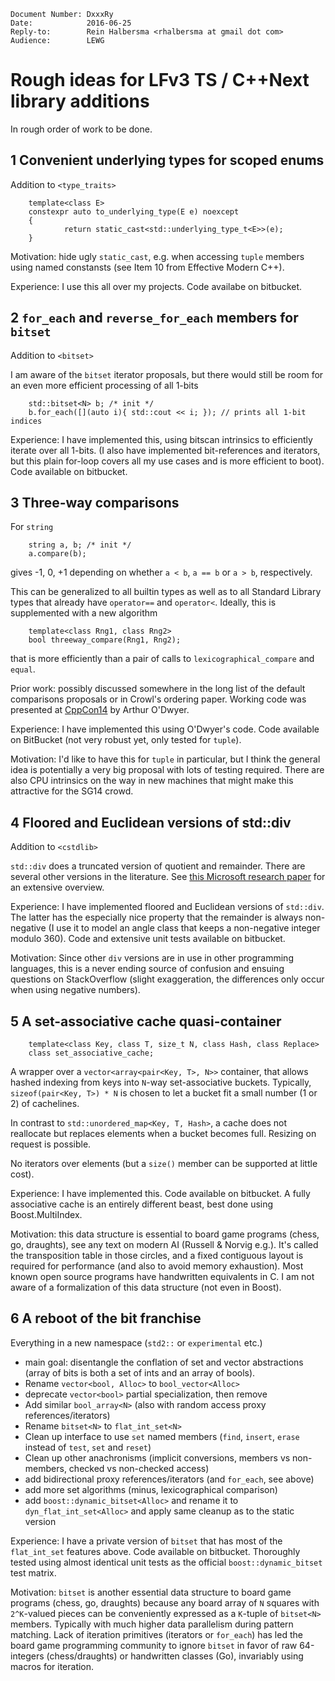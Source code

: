     Document Number: DxxxRy
    Date:            2016-06-25
    Reply-to:        Rein Halbersma <rhalbersma at gmail dot com>
    Audience:        LEWG
    
Rough ideas for LFv3 TS / C++Next library additions
===================================================

In rough order of work to be done.

1 Convenient underlying types for scoped enums
----------------------------------------------

Addition to `<type_traits>`

        template<class E>
        constexpr auto to_underlying_type(E e) noexcept
        {
                return static_cast<std::underlying_type_t<E>>(e);
        }
        
Motivation: hide ugly `static_cast`, e.g. when accessing `tuple` members using named constansts (see Item 10 from Effective Modern C++).

Experience: I use this all over my projects. Code availabe on bitbucket.  
        
2 `for_each` and `reverse_for_each` members for `bitset`
------------------------------------------------------------

Addition to `<bitset>`

I am aware of the `bitset` iterator proposals, but there would still be room for an even more efficient processing of all 1-bits

        std::bitset<N> b; /* init */
        b.for_each([](auto i){ std::cout << i; }); // prints all 1-bit indices        
        
Experience: I have implemented this, using bitscan intrinsics to efficiently iterate over all 1-bits. (I also have implemented bit-references and iterators, but this plain for-loop covers all my use cases and is more efficient to boot). Code available on bitbucket. 
       
3 Three-way comparisons
-----------------------

For `string`

        string a, b; /* init */
        a.compare(b);

gives -1, 0, +1 depending on whether `a < b`, `a == b` or `a > b`, respectively. 

This can be generalized to all builtin types as well as to all Standard Library types that already have `operator==` and `operator<`. Ideally, this is supplemented with a new algorithm 

        template<class Rng1, class Rng2> 
        bool threeway_compare(Rng1, Rng2);  
        
that is more efficiently than a pair of calls to  `lexicographical_compare` and `equal`.

Prior work: possibly discussed somewhere in the long list of the default comparisons proposals or in Crowl's ordering paper. Working code was presented at [CppCon14](https://github.com/CppCon/CppCon2014/tree/master/Presentations/C%2B%2B11%20in%20the%20Wild%20-%20Techniques%20from%20a%20Real%20Codebase) by Arthur O'Dwyer.       

Experience: I have implemented this using O'Dwyer's code. Code available on BitBucket (not very robust yet, only tested for `tuple`). 

Motivation: I'd like to have this for `tuple` in particular, but I think the general idea is potentially a very big proposal with lots of testing required. There are also CPU intrinsics on the way in new machines that might make this attractive for the SG14 crowd.

4 Floored and Euclidean versions of std::div
--------------------------------------------

Addition to `<cstdlib>`

`std::div` does a truncated version of quotient and remainder. There are several other versions in the literature. See [this Microsoft research paper](http://research.microsoft.com/pubs/151917/divmodnote-letter.pdf) for an extensive overview. 

Experience: I have implemented floored and Euclidean versions of `std::div`. The latter has the especially nice property that the remainder is always non-negative (I use it to model an angle class that keeps a non-negative integer modulo 360). Code and extensive unit tests available on bitbucket.

Motivation: Since other `div` versions are in use in other programming languages, this is a never ending source of confusion and ensuing questions on StackOverflow (slight exaggeration, the differences only occur when using negative numbers). 

5 A set-associative cache quasi-container
-----------------------------------------

        template<class Key, class T, size_t N, class Hash, class Replace>
        class set_associative_cache; 
        
A wrapper over a `vector<array<pair<Key, T>, N>>` container, that allows hashed indexing from keys into `N`-way set-associative buckets. Typically, `sizeof(pair<Key, T>) * N` is chosen to let a bucket fit a small number (1 or 2) of cachelines. 

In contrast to `std::unordered_map<Key, T, Hash>`, a cache does not reallocate but replaces elements when a bucket becomes full. Resizing on request is possible. 

No iterators over elements (but a `size()` member can be supported at little cost). 

Experience: I have implemented this. Code available on bitbucket. A fully associative cache is an entirely different beast, best done using Boost.MultiIndex.

Motivation: this data structure is essential to board game programs (chess, go, draughts), see any text on modern AI (Russell & Norvig e.g.). It's called the transposition table in those circles, and a fixed contiguous layout is required for performance (and also to avoid memory exhaustion). Most known open source programs have handwritten equivalents in C. I am not aware of a formalization of this data structure (not even in Boost).

6 A reboot of the bit franchise
-------------------------------

Everything in a new namespace (`std2::` or `experimental` etc.)

  - main goal: disentangle the conflation of set and vector abstractions (array of bits is both a set of ints and an array of bools).
  - Rename `vector<bool, Alloc>` to `bool_vector<Alloc>` 
  - deprecate `vector<bool>` partial specialization, then remove
  - Add similar `bool_array<N>` (also with random access proxy references/iterators)
  - Rename `bitset<N>` to `flat_int_set<N>`
  - Clean up interface to use `set` named members (`find`, `insert`, `erase` instead of `test`, `set` and `reset`)
  - Clean up other anachronisms (implicit conversions, members vs non-members, checked vs non-checked access)
  - add bidirectional proxy references/iterators (and `for_each`, see above)
  - add more set algorithms (minus, lexicographical comparison)
  - add `boost::dynamic_bitset<Alloc>` and rename it to `dyn_flat_int_set<Alloc>` and apply same cleanup as to the static version      
  
Experience: I have a private version of `bitset` that has most of the `flat_int_set` features above. Code available on bitbucket. Thoroughly tested using almost identical unit tests as the official `boost::dynamic_bitset` test matrix.

Motivation: `bitset` is another essential data structure to board game programs (chess, go, draughts) because any board array of `N` squares with `2^K`-valued pieces can be conveniently expressed as a `K`-tuple of `bitset<N>` members. Typically with much higher data parallelism during pattern matching. Lack of iteration primitives (iterators or `for_each`) has led the board game programming community to ignore `bitset` in favor of raw 64-integers (chess/draughts) or handwritten classes (Go), invariably using macros for iteration.   